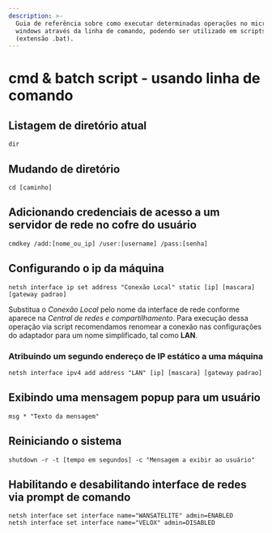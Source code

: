 ```yaml
---
description: >-
  Guia de referência sobre como executar determinadas operações no microsoft
  windows através da linha de comando, podendo ser utilizado em scripts batch
  (extensão .bat).
---
```


# cmd & batch script - usando linha de comando

## Listagem de diretório atual

```text
dir
```

## Mudando de diretório

```text
cd [caminho]
```

## Adicionando credenciais de acesso a um servidor de rede no cofre do usuário

```text
cmdkey /add:[nome_ou_ip] /user:[username] /pass:[senha]
```

## Configurando o ip da máquina

```text
netsh interface ip set address "Conexão Local" static [ip] [mascara] [gateway padrao]
```

Substitua o _Conexão Local_ pelo nome da interface de rede conforme aparece na _Central de redes e compartilhamento_. Para execução dessa operação via script recomendamos renomear a conexão nas configurações do adaptador para um nome simplificado, tal como **LAN**.

### Atribuindo um segundo endereço de IP estático a uma máquina

```text
netsh interface ipv4 add address "LAN" [ip] [mascara] [gateway padrao]
```

## Exibindo uma mensagem popup para um usuário

```text
msg * "Texto da mensagem"
```

## Reiniciando o sistema

```text
shutdown -r -t [tempo em segundos] -c "Mensagem a exibir ao usuário"
```

## Habilitando e desabilitando interface de redes via prompt de comando

```text
netsh interface set interface name="WANSATELITE" admin=ENABLED
netsh interface set interface name="VELOX" admin=DISABLED
```

